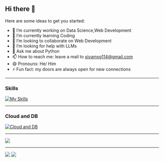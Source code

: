 ## Hi there 👋



Here are some ideas to get you started:

- 🔭 I’m currently working on Data Science,Web Development
- 🌱 I’m currently learning Coding
- 👯 I’m looking to collaborate on Web Development
- 🤔 I’m looking for help with LLMs
- 💬 Ask me about Python
- 📫 How to reach me: leave a mail to sivamsg114@gmail.com
- 😄 Pronouns: He/ Him
- ⚡ Fun fact: my doors are always open for new connections
<hr>

### Skills

[![My Skills](https://skillicons.dev/icons?i=python,c,js,html,css,git,github)](https://skillicons.dev)

<hr>

### Cloud and DB

[![Cloud and DB](https://skillicons.dev/icons?i=aws,mysql,mongodb)](https://skillicons.dev)


<hr>

![](http://github-profile-summary-cards.vercel.app/api/cards/profile-details?username=im-siva-kona&theme=github_dark)

<hr>

![](http://github-profile-summary-cards.vercel.app/api/cards/repos-per-language?username=im-siva-kona&theme=github_dark)   <span>![](http://github-profile-summary-cards.vercel.app/api/cards/most-commit-language?username=im-siva-kona&theme=github_dark)</span>

